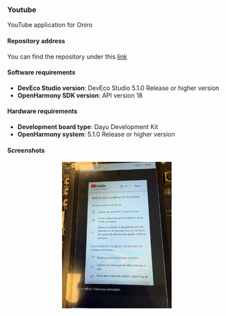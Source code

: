 ### Youtube  
YouTube application for Oniro

#### Repository address
You can find the repository under this [link](https://github.com/eclipse-oniro4openharmony/app-youtube)  

#### Software requirements
- **DevEco Studio version**: DevEco Studio 5.1.0 Release or higher version
- **OpenHarmony SDK version**: API version 18

#### Hardware requirements
- **Development board type**: Dayu Development Kit
- **OpenHarmony system**: 5.1.0 Release or higher version

#### Screenshots
<div style="text-align: center">
    <img src='../images/video/youtube/image1.png' width='50%'>
</div>